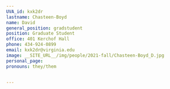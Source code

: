 ```yaml
---
UVA_id: kxk2dr
lastname: Chasteen-Boyd
name: David
general_position: gradstudent
position: Graduate Student
office: 401 Kerchof Hall
phone: 434-924-0899 
email: kxk2dr@virginia.edu
image: __SITE_URL__/img/people/2021-fall/Chasteen-Boyd_D.jpg 
personal_page:
pronouns: they/them


---
```

